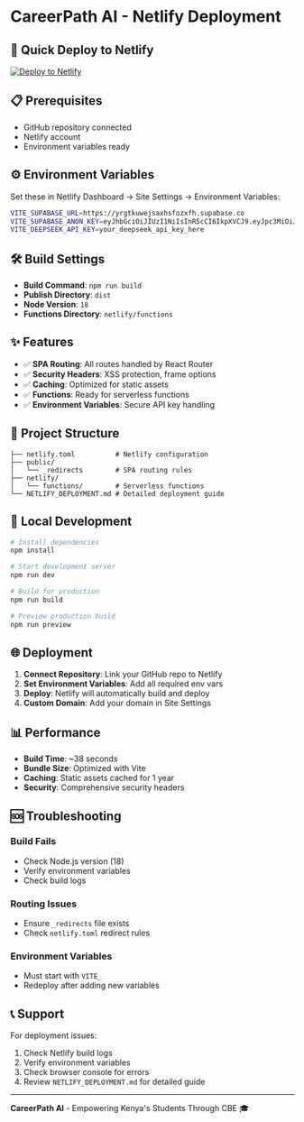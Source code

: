 # CareerPath AI - Netlify Deployment

## 🚀 Quick Deploy to Netlify

[![Deploy to Netlify](https://www.netlify.com/img/deploy/button.svg)](https://app.netlify.com/start/deploy?repository=https://github.com/SK3CHI3/AI-CAREER-FINDER)

## 📋 Prerequisites

- GitHub repository connected
- Netlify account
- Environment variables ready

## ⚙️ Environment Variables

Set these in Netlify Dashboard → Site Settings → Environment Variables:

```bash
VITE_SUPABASE_URL=https://yrgtkuwejsaxhsfozxfh.supabase.co
VITE_SUPABASE_ANON_KEY=eyJhbGciOiJIUzI1NiIsInR5cCI6IkpXVCJ9.eyJpc3MiOiJzdXBhYmFzZSIsInJlZiI6InlyZ3RrdXdlanNheGhzZm96eGZoIiwicm9sZSI6ImFub24iLCJpYXQiOjE3NTYzMzEyMzUsImV4cCI6MjA3MTkwNzIzNX0.bQEGRE4OU5_cBJd5DNtdZ-DSdhO9wIKGc2L1DaR9l-s
VITE_DEEPSEEK_API_KEY=your_deepseek_api_key_here
```

## 🛠️ Build Settings

- **Build Command**: `npm run build`
- **Publish Directory**: `dist`
- **Node Version**: `18`
- **Functions Directory**: `netlify/functions`

## ✨ Features

- ✅ **SPA Routing**: All routes handled by React Router
- ✅ **Security Headers**: XSS protection, frame options
- ✅ **Caching**: Optimized for static assets
- ✅ **Functions**: Ready for serverless functions
- ✅ **Environment Variables**: Secure API key handling

## 📁 Project Structure

```
├── netlify.toml          # Netlify configuration
├── public/
│   └── _redirects        # SPA routing rules
├── netlify/
│   └── functions/        # Serverless functions
└── NETLIFY_DEPLOYMENT.md # Detailed deployment guide
```

## 🔧 Local Development

```bash
# Install dependencies
npm install

# Start development server
npm run dev

# Build for production
npm run build

# Preview production build
npm run preview
```

## 🌐 Deployment

1. **Connect Repository**: Link your GitHub repo to Netlify
2. **Set Environment Variables**: Add all required env vars
3. **Deploy**: Netlify will automatically build and deploy
4. **Custom Domain**: Add your domain in Site Settings

## 📊 Performance

- **Build Time**: ~38 seconds
- **Bundle Size**: Optimized with Vite
- **Caching**: Static assets cached for 1 year
- **Security**: Comprehensive security headers

## 🆘 Troubleshooting

### Build Fails
- Check Node.js version (18)
- Verify environment variables
- Check build logs

### Routing Issues
- Ensure `_redirects` file exists
- Check `netlify.toml` redirect rules

### Environment Variables
- Must start with `VITE_`
- Redeploy after adding new variables

## 📞 Support

For deployment issues:
1. Check Netlify build logs
2. Verify environment variables
3. Check browser console for errors
4. Review `NETLIFY_DEPLOYMENT.md` for detailed guide

---

**CareerPath AI** - Empowering Kenya's Students Through CBE 🎓
